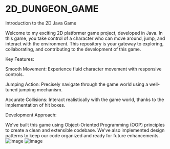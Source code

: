 # 2D_DUNGEON_GAME
Introduction to the 2D Java Game

Welcome to my exciting 2D platformer game project, developed in Java. In this game, you take control of a character who can move around, jump, and interact with the environment. This repository is your gateway to exploring, collaborating, and contributing to the development of this game.

Key Features:

Smooth Movement: Experience fluid character movement with responsive controls.

Jumping Action: Precisely navigate through the game world using a well-tuned jumping mechanism.

Accurate Collisions: Interact realistically with the game world, thanks to the implementation of hit boxes.

Development Approach:

We've built this game using Object-Oriented Programming (OOP) principles to create a clean and extensible codebase. We've also implemented design patterns to keep our code organized and ready for future enhancements.
![image](https://user-images.githubusercontent.com/65490843/207208700-b7235a2c-7e83-49d6-b80a-94ba05e18c04.png)
![image](https://user-images.githubusercontent.com/65490843/207208730-1b9bc8f8-2062-4576-bb79-6984885b01eb.png)
